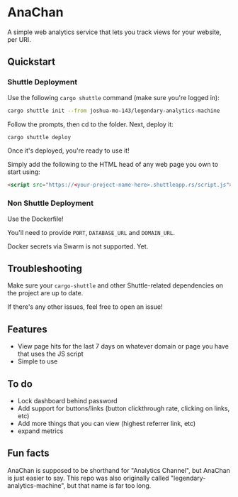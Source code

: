 # AnaChan
A simple web analytics service that lets you track views for your website, per URI.

## Quickstart

### Shuttle Deployment
Use the following `cargo shuttle` command (make sure you're logged in):
```bash
cargo shuttle init --from joshua-mo-143/legendary-analytics-machine
```
Follow the prompts, then cd to the folder.
Next, deploy it:
```bash
cargo shuttle deploy
```
Once it's deployed, you're ready to use it!

Simply add the following to the HTML head of any web page you own to start using:
```html
<script src="https://<your-project-name-here>.shuttleapp.rs/script.js"></script>
``` 

### Non Shuttle Deployment
Use the Dockerfile!

You'll need to provide `PORT`, `DATABASE_URL` and `DOMAIN_URL`.

Docker secrets via Swarm is not supported. Yet.

## Troubleshooting
Make sure your `cargo-shuttle` and other Shuttle-related dependencies on the project are up to date.

If there's any other issues, feel free to open an issue!

## Features 
- View page hits for the last 7 days on whatever domain or page you have that uses the JS script
- Simple to use

## To do
- Lock dashboard behind password
- Add support for buttons/links (button clickthrough rate, clicking on links, etc)
- Add more things that you can view (highest referrer link, etc)
- expand metrics

## Fun facts
AnaChan is supposed to be shorthand for "Analytics Channel", but AnaChan is just easier to say.
This repo was also originally called "legendary-analytics-machine", but that name is far too long.
